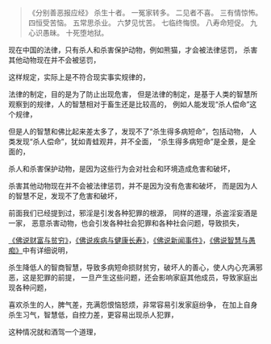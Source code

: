 > 《分别善恶报应经》
> 杀生十者。
> 一冤家转多。
> 二见者不喜。
> 三有情惊怖。
> 四恒受苦恼。
> 五常思杀业。
> 六梦见忧苦。
> 七临终悔恨。
> 八寿命短促。
> 九心识愚昧。
> 十死堕地狱。

现在中国的法律，只有杀人和杀害保护动物，例如熊猫，才会被法律惩罚，
杀害其他动物现在并不会被惩罚，

这样规定，实际上是不符合现实事实规律的，

法律的制定，目的是为了防止出现危害，
但是法律的制定，是基于人类的智慧所观察到的规律，人的智慧相对于畜生还是比较高的，
例如人能发现“杀人偿命”这个规律，

但是人的智慧和佛比起来差太多了，发现不了“杀生得多病短命”，包括动物，
人类发现“杀人偿命”，犹如青蛙观井，并不全面，
“杀生得多病短命”是全景，是全面的，

杀人和杀害保护动物，是因为这些行为会对社会和环境造成危害和破坏，

杀害其他动物现在并不会被法律惩罚，并不是因为没有危害和破坏，
而是因为人的智慧不足，发现不了危害和破坏，

前面我们已经提到过，邪淫是引发各种犯罪的根源，
同样的道理，杀盗淫妄酒是一家，
恶意杀害动物，也会引发各种社会犯罪和各种社会问题，导致损失，

[《佛说财富与贫穷》](https://www.kancloud.cn/luojiangtao/foshuocaifu)，[《佛说疾病与健康长寿》](https://www.kancloud.cn/luojiangtao/foshuojiankang)，[《佛说新闻事件》](https://www.kancloud.cn/luojiangtao/foshuoxinwen)，[《佛说智慧与愚痴》](https://www.kancloud.cn/luojiangtao/foshuozhihui)中有详细说明，

杀生降低人的智商智慧，导致多病短命损财贫穷，破坏人的善心，使人内心充满邪恶，这是犯罪的前提，
一旦产生这些问题，还会影响家庭其他成员，导致家庭出现各种问题，

喜欢杀生的人，脾气差，充满怨恨恼怒烦，非常容易引发家庭纷争，
在加上自身杀生习气，智慧低，自控力差，更容易出现杀人犯罪，

这种情况就和酒驾一个道理，



